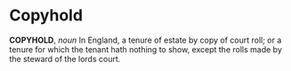# Copyhold

**COPYHOLD**, _noun_ In England, a tenure of estate by copy of court roll; or a tenure for which the tenant hath nothing to show, except the rolls made by the steward of the lords court.